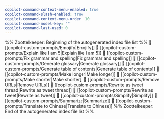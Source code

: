 ```yaml
---
copilot-command-context-menu-enabled: true
copilot-command-slash-enabled: true
copilot-command-context-menu-order: 10
copilot-command-model-key: ""
copilot-command-last-used: 0
---
```

%% Zoottelkeeper: Beginning of the autogenerated index file list  %%
📄 [[copilot-custom-prompts/Emojify|Emojify]]
📄 [[copilot-custom-prompts/Explain like I am 5|Explain like I am 5]]
📄 [[copilot-custom-prompts/Fix grammar and spelling|Fix grammar and spelling]]
📄 [[copilot-custom-prompts/Generate glossary|Generate glossary]]
📄 [[copilot-custom-prompts/Generate table of contents|Generate table of contents]]
📄 [[copilot-custom-prompts/Make longer|Make longer]]
📄 [[copilot-custom-prompts/Make shorter|Make shorter]]
📄 [[copilot-custom-prompts/Remove URLs|Remove URLs]]
📄 [[copilot-custom-prompts/Rewrite as tweet thread|Rewrite as tweet thread]]
📄 [[copilot-custom-prompts/Rewrite as tweet|Rewrite as tweet]]
📄 [[copilot-custom-prompts/Simplify|Simplify]]
📄 [[copilot-custom-prompts/Summarize|Summarize]]
📄 [[copilot-custom-prompts/Translate to Chinese|Translate to Chinese]]
%% Zoottelkeeper: End of the autogenerated index file list  %%
